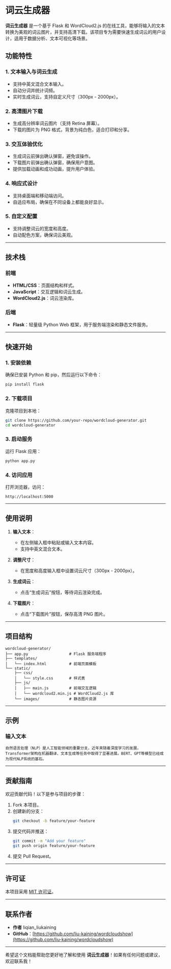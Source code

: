 # **词云生成器**

**词云生成器** 是一个基于 Flask 和 WordCloud2.js 的在线工具，能够将输入的文本转换为美观的词云图片，并支持高清下载。该项目专为需要快速生成词云的用户设计，适用于数据分析、文本可视化等场景。


## **功能特性**

### **1. 文本输入与词云生成**
- 支持中英文混合文本输入。
- 自动分词并统计词频。
- 实时生成词云，支持自定义尺寸（300px - 2000px）。

### **2. 高清图片下载**
- 生成高分辨率词云图片（支持 Retina 屏幕）。
- 下载的图片为 PNG 格式，背景为纯白色，适合打印和分享。

### **3. 交互体验优化**
- 生成词云前弹出确认弹窗，避免误操作。
- 下载图片前弹出确认弹窗，确保用户意图。
- 提供加载动画和成功动画，提升用户体验。

### **4. 响应式设计**
- 支持桌面端和移动端访问。
- 自适应布局，确保在不同设备上都能良好显示。

### **5. 自定义配置**
- 支持调整词云的宽度和高度。
- 自动配色方案，确保词云美观。

---

## **技术栈**

### **前端**
- **HTML/CSS**：页面结构和样式。
- **JavaScript**：交互逻辑和词云生成。
- **WordCloud2.js**：词云渲染库。

### **后端**
- **Flask**：轻量级 Python Web 框架，用于服务端渲染和静态文件服务。

---

## **快速开始**

### **1. 安装依赖**
确保已安装 Python 和 pip，然后运行以下命令：
```bash
pip install flask
```

### **2. 下载项目**
克隆项目到本地：
```bash
git clone https://github.com/your-repo/wordcloud-generator.git
cd wordcloud-generator
```

### **3. 启动服务**
运行 Flask 应用：
```bash
python app.py
```

### **4. 访问应用**
打开浏览器，访问：
```
http://localhost:5000
```

---

## **使用说明**

1. **输入文本**：
   - 在左侧输入框中粘贴或输入文本内容。
   - 支持中英文混合文本。

2. **调整尺寸**：
   - 在宽度和高度输入框中设置词云尺寸（300px - 2000px）。

3. **生成词云**：
   - 点击“生成词云”按钮，等待词云渲染完成。

4. **下载图片**：
   - 点击“下载图片”按钮，保存高清 PNG 图片。

---

## **项目结构**

```
wordcloud-generator/
├── app.py                  # Flask 服务端程序
├── templates/
│   └── index.html          # 前端页面模板
└── static/
    ├── css/
    │   └── style.css       # 样式表
    ├── js/
    │   ├── main.js         # 前端交互逻辑
    │   └── wordcloud2.min.js # WordCloud2.js 库
    └── images/             # 静态图片资源
```

---

## **示例**

### **输入文本**
```
自然语言处理（NLP）是人工智能领域的重要分支，近年来随着深度学习的发展，Transformer架构在机器翻译、文本生成等任务中取得了显著进展。BERT、GPT等模型已经成为现代NLP系统的基石。
```

---

## **贡献指南**

欢迎贡献代码！以下是参与项目的步骤：
1. Fork 本项目。
2. 创建新的分支：
   ```bash
   git checkout -b feature/your-feature
   ```
3. 提交代码并推送：
   ```bash
   git commit -m "Add your feature"
   git push origin feature/your-feature
   ```
4. 提交 Pull Request。

---

## **许可证**

本项目采用 [MIT 许可证](LICENSE)。

---

## **联系作者**

- **作者** liqian_liukaining
- **GitHub**：[https://github.com/liu-kaining/wordcloudshow](https://github.com/liu-kaining/wordcloudshow)

---

希望这个文档能帮助您更好地了解和使用 **词云生成器**！如果有任何问题或建议，欢迎联系我！